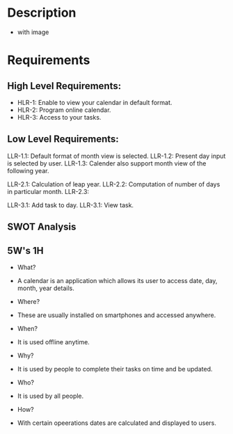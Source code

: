 # Description
* with image

# Requirements

## High Level Requirements:
* HLR-1: Enable to view your calendar in default format.
* HLR-2: Program online calendar.
* HLR-3: Access to your tasks.

## Low Level Requirements:
LLR-1.1: Default format of month view is selected.
LLR-1.2: Present day input is selected by user.
LLR-1.3: Calender also support month view of the following year.

LLR-2.1: Calculation of leap year.
LLR-2.2: Computation of number of days in particular month.
LLR-2.3: 

LLR-3.1: Add task to day.
LLR-3.1: View task.

## SWOT Analysis


## 5W's 1H
* What? 
- A calendar is an application which allows its user to access date, day, month, year details.
* Where?
- These are usually installed on smartphones and accessed anywhere.
* When?
- It is used offline anytime.
* Why?
- It is used by people to complete their tasks on time and be updated.
* Who?
- It is used by all people.
* How?
- With certain opeerations dates are calculated and displayed to users.
